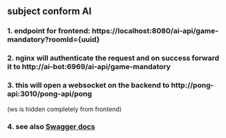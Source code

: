 ## subject conform AI

### 1. endpoint for frontend: https://localhost:8080/ai-api/game-mandatory?roomId={uuid}

### 2. nginx will authenticate the request and on success forward it to http://ai-bot:6969/ai-api/game-mandatory

### 3. this will open a websocket on the backend to http://pong-api:3010/pong-api/pong 

(ws is hidden completely from frontend)
  
### 4. see also [Swagger docs](http://localhost:6969/ai-api/documentation)
